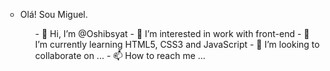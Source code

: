 <ul type="circle">
  <li>Olá! Sou Miguel.</li>
<ul>- 👋 Hi, I’m @Oshibsyat
- 👀 I’m interested in work with front-end
- 🌱 I’m currently learning HTML5, CSS3 and JavaScript
- 💞️ I’m looking to collaborate on ...
- 📫 How to reach me ...

<!---
Oshibsyat/Oshibsyat is a ✨ special ✨ repository because its `README.md` (this file) appears on your GitHub profile.
You can click the Preview link to take a look at your changes.
--->
